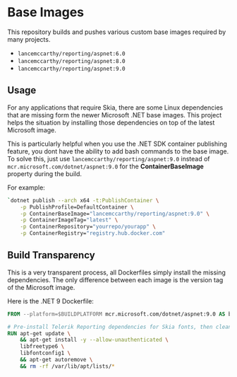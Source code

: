 # Base Images

This repository builds and pushes various custom base images required by many projects. 

- `lancemccarthy/reporting/aspnet:6.0`
- `lancemccarthy/reporting/aspnet:8.0`
- `lancemccarthy/reporting/aspnet:9.0`

## Usage

For any applications that require Skia, there are some Linux dependencies that are missing form the newer Microsoft .NET base images. This project helps the situation by installing those dependencies on top of the latest Microsoft image.

This is particularly helpful when you use the .NET SDK container publishing feature, you dont have the ability to add bash commands to the base image. To solve this, just use `lancemccarthy/reporting/aspnet:9.0` instead of `mcr.microsoft.com/dotnet/aspnet:9.0` for the **ContainerBaseImage** property during the build.

For example:

```bash
`dotnet publish --arch x64 -t:PublishContainer \
    -p PublishProfile=DefaultContainer \
    -p ContainerBaseImage="lancemccarthy/reporting/aspnet:9.0" \
    -p ContainerImageTag="latest" \
    -p ContainerRepository="yourrepo/yourapp" \
    -p ContainerRegistry="registry.hub.docker.com"
```

## Build Transparency

This is a very transparent process, all Dockerfiles simply install the missing dependencies. The only difference between each image is the version tag of the Microsoft image.

Here is the .NET 9 Dockerfile:

```dockerfile
FROM --platform=$BUILDPLATFORM mcr.microsoft.com/dotnet/aspnet:9.0 AS base

# Pre-install Telerik Reporting dependencies for Skia fonts, then clean up.
RUN apt-get update \
    && apt-get install -y --allow-unauthenticated \
    libfreetype6 \
    libfontconfig1 \
    && apt-get autoremove \
    && rm -rf /var/lib/apt/lists/*
```

